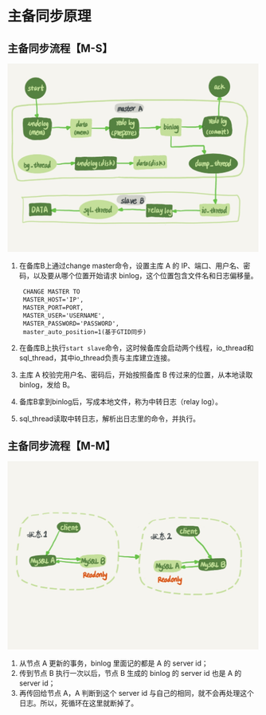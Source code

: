 # 主备同步原理
## 主备同步流程【M-S】
![](media/15828080289107/15828125216229.jpg)

1. 在备库B上通过change master命令，设置主库 A 的 IP、端口、用户名、密码，以及要从哪个位置开始请求 binlog，这个位置包含文件名和日志偏移量。
        
        CHANGE MASTER TO
        MASTER_HOST='IP', 
        MASTER_PORT=PORT,
        MASTER_USER='USERNAME',
        MASTER_PASSWORD='PASSWORD',
        master_auto_position=1(基于GTID同步)
2. 在备库B上执行`start slave`命令，这时候备库会启动两个线程，io_thread和sql_thread，其中io_thread负责与主库建立连接。
3. 主库 A 校验完用户名、密码后，开始按照备库 B 传过来的位置，从本地读取 binlog，发给 B。
4. 备库B拿到binlog后，写成本地文件，称为中转日志（relay log）。
5. sql_thread读取中转日志，解析出日志里的命令，并执行。

## 主备同步流程【M-M】
![](media/15828080289107/15828129453099.jpg)

1. 从节点 A 更新的事务，binlog 里面记的都是 A 的 server id；
2. 传到节点 B 执行一次以后，节点 B 生成的 binlog 的 server id 也是 A 的 server id；
3. 再传回给节点 A，A 判断到这个 server id 与自己的相同，就不会再处理这个日志。所以，死循环在这里就断掉了。